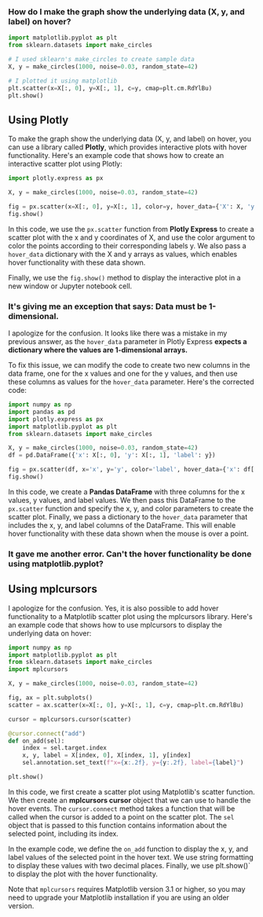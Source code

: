 ### How do I make the graph show the underlying data (X, y, and label) on hover?

```python
import matplotlib.pyplot as plt
from sklearn.datasets import make_circles

# I used sklearn's make_circles to create sample data
X, y = make_circles(1000, noise=0.03, random_state=42)

# I plotted it using matplotlib
plt.scatter(x=X[:, 0], y=X[:, 1], c=y, cmap=plt.cm.RdYlBu)
plt.show()
```

## Using Plotly

To make the graph show the underlying data (X, y, and label) on hover, you can use a library called **Plotly**, which provides interactive plots with hover functionality. Here's an example code that shows how to create an interactive scatter plot using Plotly:

```python
import plotly.express as px

X, y = make_circles(1000, noise=0.03, random_state=42)

fig = px.scatter(x=X[:, 0], y=X[:, 1], color=y, hover_data={'X': X, 'y': y})
fig.show()
```

In this code, we use the `px.scatter` function from **Plotly Express** to create a scatter plot with the x and y coordinates of X, and use the color argument to color the points according to their corresponding labels y. We also pass a `hover_data` dictionary with the X and y arrays as values, which enables hover functionality with these data shown.

Finally, we use the `fig.show()` method to display the interactive plot in a new window or Jupyter notebook cell.


### It's giving me an exception that says: Data must be 1-dimensional.

I apologize for the confusion. It looks like there was a mistake in my previous answer, as the `hover_data` parameter in Plotly Express **expects a dictionary where the values are 1-dimensional arrays.**

To fix this issue, we can modify the code to create two new columns in the data frame, one for the x values and one for the y values, and then use these columns as values for the `hover_data` parameter. Here's the corrected code:

```python
import numpy as np
import pandas as pd
import plotly.express as px
import matplotlib.pyplot as plt
from sklearn.datasets import make_circles

X, y = make_circles(1000, noise=0.03, random_state=42)
df = pd.DataFrame({'x': X[:, 0], 'y': X[:, 1], 'label': y})

fig = px.scatter(df, x='x', y='y', color='label', hover_data={'x': df['x'], 'y': df['y'], 'label': df['label']})
fig.show()
```

In this code, we create a **Pandas DataFrame** with three columns for the x values, y values, and label values. We then pass this DataFrame to the `px.scatter` function and specify the x, y, and color parameters to create the scatter plot. Finally, we pass a dictionary to the `hover_data` parameter that includes the x, y, and label columns of the DataFrame. This will enable hover functionality with these data shown when the mouse is over a point.


### It gave me another error.  Can't the hover functionality be done using matplotlib.pyplot?

## Using mplcursors

I apologize for the confusion. Yes, it is also possible to add hover functionality to a Matplotlib scatter plot using the mplcursors library. Here's an example code that shows how to use mplcursors to display the underlying data on hover:

```python
import numpy as np
import matplotlib.pyplot as plt
from sklearn.datasets import make_circles
import mplcursors

X, y = make_circles(1000, noise=0.03, random_state=42)

fig, ax = plt.subplots()
scatter = ax.scatter(x=X[:, 0], y=X[:, 1], c=y, cmap=plt.cm.RdYlBu)

cursor = mplcursors.cursor(scatter)

@cursor.connect("add")
def on_add(sel):
    index = sel.target.index
    x, y, label = X[index, 0], X[index, 1], y[index]
    sel.annotation.set_text(f"x={x:.2f}, y={y:.2f}, label={label}")

plt.show()
```

In this code, we first create a scatter plot using Matplotlib's scatter function. We then create an **mplcursors cursor** object that we can use to handle the hover events. The `cursor.connect` method takes a function that will be called when the cursor is added to a point on the scatter plot. The `sel` object that is passed to this function contains information about the selected point, including its index.

In the example code, we define the `on_add` function to display the x, y, and label values of the selected point in the hover text. We use string formatting to display these values with two decimal places. Finally, we use plt.show()` to display the plot with the hover functionality.

Note that `mplcursors` requires Matplotlib version 3.1 or higher, so you may need to upgrade your Matplotlib installation if you are using an older version.
